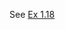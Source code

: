 See [Ex 1.18](https://github.com/Asadbek-Rakhmonov/books/blob/547d5ef8241f265fe60b0a71a0c5a942cdbe6556/cpp/cpp_primer/ch1/1.18.cpp)